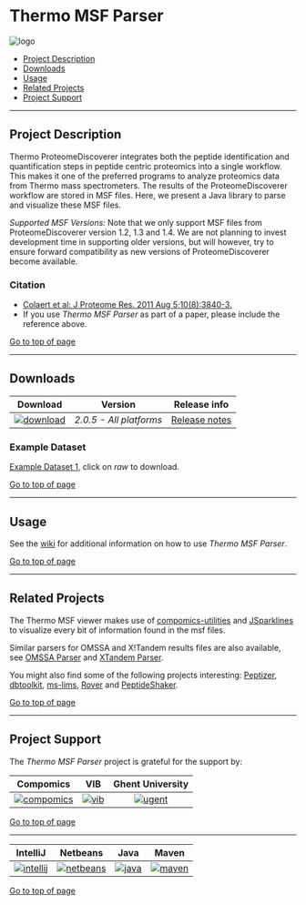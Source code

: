 # Thermo MSF Parser
![logo](http://genesis.ugent.be/uvpublicdata/thermo-msf-parser/thermo-msf-parser_logo.png) 

 * [Project Description](#project-description)
 * [Downloads](#downloads)
 * [Usage](#usage)
 * [Related Projects](#related-projects)
 * [Project Support](#project-support)

----

## Project Description

Thermo ProteomeDiscoverer integrates both the peptide identification and quantification steps in peptide centric proteomics into a single workflow. This makes it one of the preferred programs to analyze proteomics data from Thermo mass spectrometers. The results of the ProteomeDiscoverer workflow are stored in MSF files. Here, we present a Java library to parse and visualize these MSF files.

*Supported MSF Versions:*
Note that we only support MSF files from ProteomeDiscoverer version 1.2, 1.3 and 1.4. We are not planning to invest development time in supporting older versions, but will however, try to ensure forward compatibility as new versions of ProteomeDiscoverer become available.

### Citation
 * [Colaert et al: J Proteome Res. 2011 Aug 5;10(8):3840-3.](http://pubs.acs.org/doi/abs/10.1021/pr2005154)
 * If you use *Thermo MSF Parser* as part of a paper, please include the reference above.

[Go to top of page](#thermo-msf-parser)

----

## Downloads

| Download | Version | Release info |
| :--: |:--:| :--:|
| <a href="http://genesis.ugent.be/maven2/com/compomics/thermo_msf_parser/thermo_msf_parser_GUI/2.0.5/thermo_msf_parser_GUI-2.0.5-archive.zip" onclick="trackOutboundLink('usage','download','thermo-msf-parser','http://genesis.ugent.be/maven2/com/compomics/thermo_msf_parser/thermo_msf_parser_GUI/2.0.5/thermo_msf_parser_GUI-2.0.5-archive.zip'); return false;"><img src="https://github.com/compomics/thermo-msf-parser/wiki/images/download_button.png" alt="download" /></a> | *2.0.5 - All platforms* |    [Release notes](https://github.com/compomics/thermo-msf-parser/wiki/ReleaseNotes) |

### Example Dataset
[Example Dataset 1](https://github.com/compomics/thermo-msf-parser/blob/master/thermo_msf_parser_API/src/test/resources/test-msf-v-1.2.msf), click on *raw* to download.

[Go to top of page](#thermo-msf-parser)

----

## Usage
See the [wiki](https://github.com/compomics/thermo-msf-parser/wiki) for additional information on how to use *Thermo MSF Parser*.

[Go to top of page](#thermo-msf-parser)

----

## Related Projects

The Thermo MSF viewer makes use of [compomics-utilities](http://code.google.com/p/compomics-utilities) and [JSparklines](http://code.google.com/p/jsparklines) to visualize every bit of information found in the msf files.

Similar parsers for OMSSA and X!Tandem results files are also available, see [OMSSA Parser](http://code.google.com/p/omssa-parser) and [XTandem Parser](http://code.google.com/p/xtandem-parser).

You might also find some of the following projects interesting: [Peptizer](http://code.google.com/p/peptizer),
[dbtoolkit](https://github.com/compomics/dbtoolkit),
[ms-lims](http://code.google.com/p/ms-lims),
[Rover](http://code.google.com/p/compomics-rover) and
[PeptideShaker](http://code.google.com/p/peptide-shaker).

[Go to top of page](#thermo-msf-parser)

----

## Project Support

The *Thermo MSF Parser* project is grateful for the support by:

| Compomics | VIB | Ghent University|
|:--:|:--:|:--:|
| [![compomics](http://genesis.ugent.be/uvpublicdata/image/compomics.png)](http://www.compomics.com) | [![vib](http://genesis.ugent.be/uvpublicdata/image/vib.png)](http://www.vib.be) | [![ugent](http://genesis.ugent.be/uvpublicdata/image/ugent.png)](http://www.ugent.be/en) |

[Go to top of page](#thermo-msf-parser)

----

| IntelliJ | Netbeans | Java | Maven |
|:--:|:--:|:--:|:--:|
| [![intellij](https://www.jetbrains.com/idea/docs/logo_intellij_idea.png)](https://www.jetbrains.com/idea/) | [![netbeans](https://netbeans.org/images_www/visual-guidelines/NB-logo-single.jpg)](https://netbeans.org/) | [![java](http://genesis.ugent.be/uvpublicdata/image/java.png)](http://java.com/en/) | [![maven](http://genesis.ugent.be/uvpublicdata/image/maven.png)](http://maven.apache.org/) |

[Go to top of page](#thermo-msf-parser)
